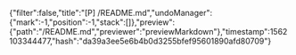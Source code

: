 {"filter":false,"title":"[P] /README.md","undoManager":{"mark":-1,"position":-1,"stack":[]},"preview":{"path":"/README.md","previewer":"previewMarkdown"},"timestamp":1562103344477,"hash":"da39a3ee5e6b4b0d3255bfef95601890afd80709"}
